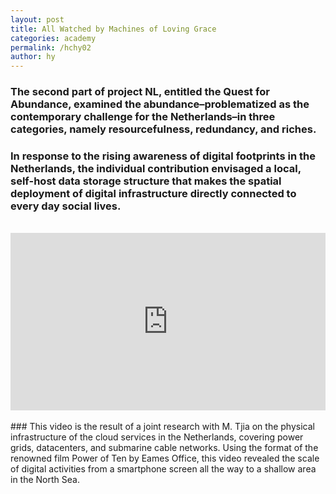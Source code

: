 ```yaml
---
layout: post
title: All Watched by Machines of Loving Grace
categories: academy
permalink: /hchy02
author: hy
---
```


### The second part of project NL, entitled the Quest for Abundance, examined the abundance–problematized as the contemporary challenge for the Netherlands–in three categories, namely resourcefulness, redundancy, and riches.

### In response to the rising awareness of digital footprints in the Netherlands, the individual contribution envisaged a local, self-host data storage structure that makes the spatial deployment of digital infrastructure directly connected to every day social lives.
<br>
<div style="padding:56.25% 0 0 0;position:relative;"><iframe src="https://player.vimeo.com/video/504543105?h=d30a43164c" style="position:absolute;top:0;left:0;width:100%;height:100%;" frameborder="0" allow="autoplay; fullscreen; picture-in-picture" allowfullscreen></iframe></div><script src="https://player.vimeo.com/api/player.js"></script>
<br>
### This video is the result of a joint research with M. Tjia on the physical infrastructure of the cloud services in the Netherlands, covering power grids, datacenters, and submarine cable networks. Using the format of the renowned film Power of Ten by Eames Office, this video revealed the scale of digital activities from a smartphone screen all the way to a shallow area in the North Sea.
